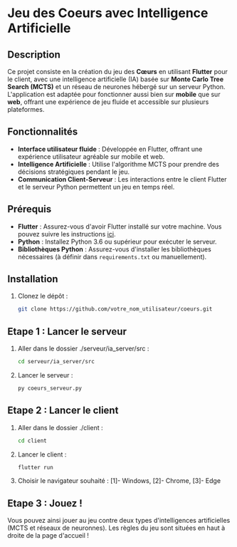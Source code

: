 # Jeu des Coeurs avec Intelligence Artificielle

## Description

Ce projet consiste en la création du jeu des **Cœurs** en utilisant **Flutter** pour le client, avec une intelligence artificielle (IA) basée sur **Monte Carlo Tree Search (MCTS)** et un réseau de neurones hébergé sur un serveur Python. L'application est adaptée pour fonctionner aussi bien sur **mobile** que sur **web**, offrant une expérience de jeu fluide et accessible sur plusieurs plateformes.

## Fonctionnalités

- **Interface utilisateur fluide** : Développée en Flutter, offrant une expérience utilisateur agréable sur mobile et web.
- **Intelligence Artificielle** : Utilise l'algorithme MCTS pour prendre des décisions stratégiques pendant le jeu.
- **Communication Client-Serveur** : Les interactions entre le client Flutter et le serveur Python permettent un jeu en temps réel.

## Prérequis

- **Flutter** : Assurez-vous d'avoir Flutter installé sur votre machine. Vous pouvez suivre les instructions [ici](https://flutter.dev/docs/get-started/install).
- **Python** : Installez Python 3.6 ou supérieur pour exécuter le serveur.
- **Bibliothèques Python** : Assurez-vous d'installer les bibliothèques nécessaires (à définir dans `requirements.txt` ou manuellement).

## Installation

1. Clonez le dépôt :
   ```bash
   git clone https://github.com/votre_nom_utilisateur/coeurs.git

## Etape 1 : Lancer le serveur

1. Aller dans le dossier ./serveur/ia_server/src :
   ```bash
   cd serveur/ia_server/src
2. Lancer le serveur :
    ```bash
    py coeurs_serveur.py
   
## Etape 2 : Lancer le client

1. Aller dans le dossier ./client :
   ```bash
   cd client
2. Lancer le client :
   ```bash
   flutter run
3. Choisir le navigateur souhaité :
   [1]- Windows, 
   [2]- Chrome,
   [3]- Edge

## Etape 3 : Jouez !

Vous pouvez ainsi jouer au jeu contre deux types d'intelligences artificielles (MCTS et réseaux de neuronnes). Les règles du jeu sont situées en haut à droite de la page d'accueil !



   
